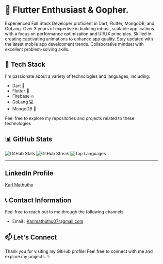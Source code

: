 # 👋 Flutter Enthusiast & Gopher.

Experienced Full Stack Developer proficient in Dart, Flutter, MongoDB, and GoLang. Over 3 years of expertise in building robust, scalable applications with a focus on performance optimization and UI/UX principles. Skilled in creating captivating animations to enhance app quality. Stay updated with the latest mobile app development trends. Collaborative mindset with excellent problem-solving skills.

## 🔧 Tech Stack

I'm passionate about a variety of technologies and languages, including:

- Dart 💙
- Flutter 📱
- Firebase :fire:
- GoLang 💻
- MongoDB 🥬

Feel free to explore my repositories and projects related to these technologies

## 📊 GitHub Stats
![GitHub Stats](https://github-readme-stats.vercel.app/api?username=Karlmathuthu&theme=dark&hide_border=false&include_all_commits=false&count_private=false)
![GitHub Streak](https://github-readme-streak-stats.herokuapp.com/?user=Karlmathuthu&theme=dark&hide_border=false)
![Top Languages](https://github-readme-stats.vercel.app/api/top-langs/?username=Karlmathuthu&theme=dark&hide_border=false&include_all_commits=false&count_private=false&layout=compact)

---

## LinkedIn Profile

<div class="badge-base LI-profile-badge" data-locale="en_US" data-size="large" data-theme="light" data-type="HORIZONTAL" data-vanity="karlmathuthu" data-version="v1"><a class="badge-base__link LI-simple-link" href="https://za.linkedin.com/in/karlmathuthu?trk=profile-badge">Karl Mathuthu</a></div>
                            

## 📞 Contact Information

Feel free to reach out to me through the following channels:

- Email : Karlmathuthu07@gmail.com

## 📫 Let's Connect

Thank you for visiting my GitHub profile! Feel free to connect with me and explore my projects. ✨
